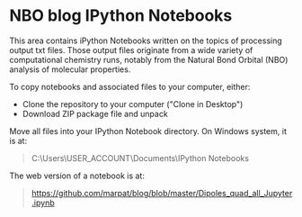 NBO blog IPython Notebooks
================

This area contains iPython Notebooks written on the topics of processing output txt files. 
Those output files originate from a wide variety of computational chemistry runs, notably from the Natural Bond Orbital (NBO) 
analysis of molecular properties.

To copy notebooks and associated files to your computer, either:

+    Clone the repository to your computer ("Clone in Desktop")
+    Download ZIP package file and unpack

Move all files into your IPython Notebook directory. On Windows system, it is at:
> C:\Users\USER_ACCOUNT\Documents\IPython Notebooks

The web version of a notebook is at:
> https://github.com/marpat/blog/blob/master/Dipoles_quad_all_Jupyter.ipynb
